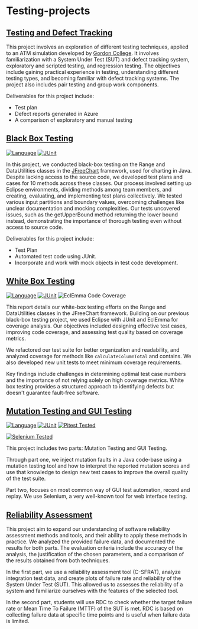 # Testing-projects

## [Testing and Defect Tracking](Testing%20and%20Defect%20Tracking.md)

This project involves an exploration of different testing techniques, applied to an ATM simulation developed by [Gordon College](https://www.math-cs.gordon.edu/courses/cs211/ATMExample/Links.html). It involves familiarization with a System Under Test (SUT) and defect tracking system, exploratory and scripted testing, and regression testing. The objectives include gaining practical experience in testing, understanding different testing types, and becoming familiar with defect tracking systems. The project also includes pair testing and group work components.

Deliverables for this project include:

-   Test plan
-   Defect reports generated in Azure
-   A comparison of exploratory and manual testing

## [Black Box Testing](./Black%20Box%20Testing.md)

[![Language](https://img.shields.io/badge/language-Java-blue.svg)](https://www.java.com/)
[![JUnit](https://img.shields.io/badge/JUnit-4.11-green.svg)](https://junit.org/junit4/)

In this project, we conducted black-box testing on the Range and DataUtilities classes in the [JFreeChart](https://www.jfree.org/jfreechart/) framework, used for charting in Java. Despite lacking access to the source code, we developed test plans and cases for 10 methods across these classes. Our process involved setting up Eclipse environments, dividing methods among team members, and creating, evaluating, and implementing test plans collectively. We tested various input partitions and boundary values, overcoming challenges like unclear documentation and mocking complexities. Our tests uncovered issues, such as the getUpperBound method returning the lower bound instead, demonstrating the importance of thorough testing even without access to source code.

Deliverables for this project include:

-   Test Plan
-   Automated test code using JUnit.
-   Incorporate and work with mock objects in test code development.

## [White Box Testing](./White%20Box%20Testing.md)

[![Language](https://img.shields.io/badge/language-Java-blue.svg)](https://www.java.com/)
[![JUnit](https://img.shields.io/badge/JUnit-4.11-green.svg)](https://junit.org/junit4/)
![EclEmma Code Coverage](https://img.shields.io/badge/branch%20coverage-87.5%25-brightgreen)

This report details our white-box testing efforts on the Range and DataUtilities classes in the JFreeChart framework. Building on our previous black-box testing project, we used Eclipse with JUnit and EclEmma for coverage analysis. Our objectives included designing effective test cases, improving code coverage, and assessing test quality based on coverage metrics.

We refactored our test suite for better organization and readability, and analyzed coverage for methods like `calculateColumnTotal` and contains. We also developed new unit tests to meet minimum coverage requirements.

Key findings include challenges in determining optimal test case numbers and the importance of not relying solely on high coverage metrics. White box testing provides a structured approach to identifying defects but doesn't guarantee fault-free software.

## [Mutation Testing and GUI Testing](./Mutation%20Testing%20and%20GUI%20Testing.md)

[![Language](https://img.shields.io/badge/language-Java-blue.svg)](https://www.java.com/)
[![JUnit](https://img.shields.io/badge/JUnit-4.11-green.svg)](https://junit.org/junit4/)
[![Pitest Tested](https://img.shields.io/badge/Pitest-Tested-brightgreen)](https://pitest.org/)

[![Selenium Tested](https://img.shields.io/badge/Selenium-Tested-brightgreen)](https://selenium.dev/)

This project includes two parts: Mutation Testing and GUI Testing.

Through part one, we inject mutation faults in a Java code-base using a mutation testing tool and how to interpret the reported mutation scores and use that knowledge to design new test cases to improve the overall quality of the test suite.

Part two, focuses on most common way of GUI test automation, record and replay. We use Selenium, a very well-known tool for web interface testing.

## [Reliability Assessment](./Reliability%20Assessment.md)

This project aim to expand our understanding of software reliability assessment methods and tools, and their ability to apply these methods in practice. We analyzed the provided failure data, and documented the results for both parts. The evaluation criteria include the accuracy of the analysis, the justification of the chosen parameters, and a comparison of the results obtained from both techniques.

In the first part, we use a reliability assessment tool (C-SFRAT), analyze integration test data, and create plots of failure rate and reliability of the System Under Test (SUT). This allowed us to assesses the reliability of a system and familiarize ourselves with the features of the selected tool.

In the second part, students will use RDC to check whether the target failure rate or Mean Time To Failure (MTTF) of the SUT is met. RDC is based on collecting failure data at specific time points and is useful when failure data is limited.
